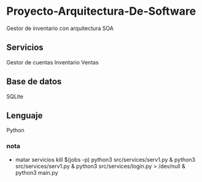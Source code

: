 # Proyecto-Arquitectura-De-Software
Gestor de inventario 
con arquitectura SOA



## Servicios
Gestor de cuentas
Inventario
Ventas


## Base de datos
SQLite

## Lenguaje
Python


### nota 
* matar servicios
kill $(jobs -p)
python3 src/services/serv1.py & python3 src/services/serv1.py & python3 src/services/login.py > /dev/null & python3 main.py